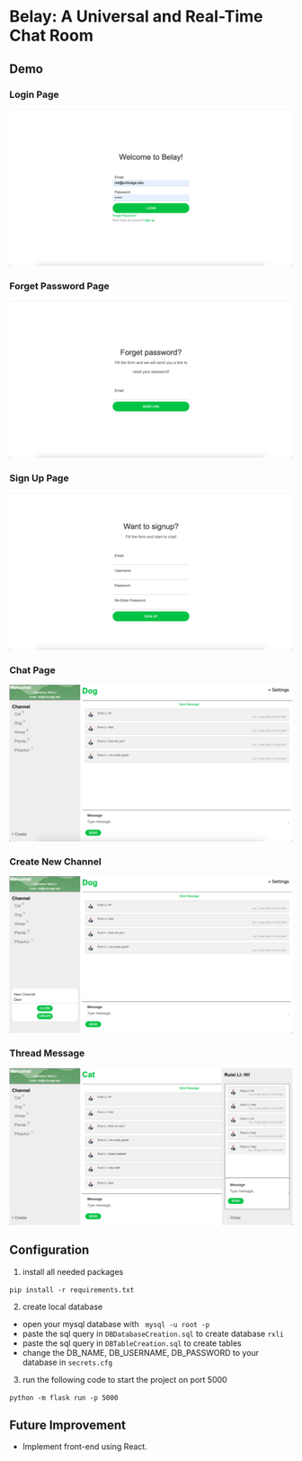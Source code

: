 # Belay: A Universal and Real-Time Chat Room
## Demo

### Login Page
![img](https://github.com/ruixili/Belay/blob/master/demo/LoginPage.png)
### Forget Password Page
![img](https://github.com/ruixili/Belay/blob/master/demo/ForgetPassword.png)
### Sign Up Page
![img](https://github.com/ruixili/Belay/blob/master/demo/RegisterNewAccount.png)
### Chat Page
![img](https://github.com/ruixili/Belay/blob/master/demo/ChatPage.png)
### Create New Channel
![img](https://github.com/ruixili/Belay/blob/master/demo/CreateNewChannel.png)
### Thread Message
![img](https://github.com/ruixili/Belay/blob/master/demo/Thread.png)


## Configuration

1. install all needed packages

`pip install -r requirements.txt`

2. create local database

- open your mysql database with ` mysql -u root -p`
- paste the sql query in `DBDatabaseCreation.sql` to create database `rxli`
- paste the sql query in `DBTableCreation.sql` to create tables
- change the DB_NAME, DB_USERNAME, DB_PASSWORD to your database in `secrets.cfg`

3. run the following code to start the project on port 5000

`python -m flask run -p 5000`

## Future Improvement
- Implement front-end using React.

